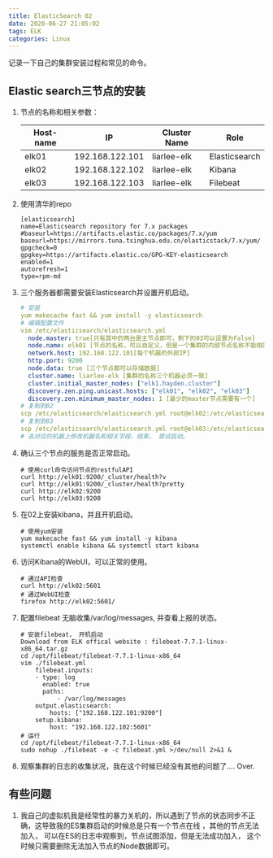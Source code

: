 ```yaml
---
title: ElasticSearch 02
date: 2020-06-27 21:05:02
tags: ELK
categories: Linux
---
```


记录一下自己的集群安装过程和常见的命令。

<!-- more -->

## Elastic search三节点的安装

1. 节点的名称和相关参数：

    | Host-name | IP              | Cluster Name | Role          |
    | --------- | --------------- | ------------ | ------------- |
    | elk01     | 192.168.122.101 | liarlee-elk  | Elasticsearch |
    | elk02     | 192.168.122.102 | liarlee-elk  | Kibana        |
    | elk03     | 192.168.122.103 | liarlee-elk  | Filebeat      |

1. 使用清华的repo
    ```
    [elasticsearch]
    name=Elasticsearch repository for 7.x packages
    #baseurl=https://artifacts.elastic.co/packages/7.x/yum
    baseurl=https://mirrors.tuna.tsinghua.edu.cn/elasticstack/7.x/yum/
    gpgcheck=0
    gpgkey=https://artifacts.elastic.co/GPG-KEY-elasticsearch
    enabled=1
    autorefresh=1
    type=rpm-md
    ```

3. 三个服务器都需要安装Elasticsearch并设置开机启动。

    ```yaml
    # 安装
    yum makecache fast && yum install -y elasticsearch 
    # 编辑配置文件
    vim /etc/elasticsearch/elasticsearch.yml
      node.master: true[只有其中的两台是主节点即可，剩下的03可以设置为False]
      node.name: elk01 [节点的名称，可以自定义，但是一个集群的内部节点名称不能相同]
      network.host: 192.168.122.101[每个机器的外部IP]
      http.port: 9200
      node.data: true [三个节点都可以存储数据]
      cluster.name: liarlee-elk [集群的名称三个机器必须一致]
      cluster.initial_master_nodes: ["elk1.hayden.cluster"]
      discovery.zen.ping.unicast.hosts: ["elk01", "elk02", "elk03"]
      discovery.zen.minimum_master_nodes: 1 [最少的master节点需要有一个]
    # 复制到02
    scp /etc/elasticsearch/elasticsearch.yml root@elk02:/etc/elasticsearch/elasticsearch.yml
    # 复制到03
    scp /etc/elasticsearch/elasticsearch.yml root@elk03:/etc/elasticsearch/elasticsearch.yml
    # 去对应的机器上修改机器名和相关字段，结束， 尝试启动。 
    ```

4. 确认三个节点的服务是否正常启动。

    ```shell
    # 使用curl命令访问节点的restfulAPI
    curl http://elk01:9200/_cluster/health?v
    curl http://elk01:9200/_cluster/health?pretty
    curl http://elk02:9200
    curl http://elk03:9200
    ```

5. 在02上安装kibana，并且开机启动。

    ```shell
    # 使用yum安装
    yum makecache fast && yum install -y kibana 
    systemctl enable kibana && systemctl start kibana
    ```

6. 访问Kibana的WebUI，可以正常的使用。

    ```shell
    # 通过API检查
    curl http://elk02:5601
    # 通过WebUI检查
    firefox http://elk02:5601/
    ```

7. 配置filebeat 无脑收集/var/log/messages, 并查看上报的状态。

    ```shell
    # 安装filebeat， 开机启动
    Download from ELK offical website : filebeat-7.7.1-linux-x86_64.tar.gz
    cd /opt/filebeat/filebeat-7.7.1-linux-x86_64
    vim ./filebeat.yml
    	filebeat.inputs:
    	- type: log
    	  enabled: true
    	  paths:
              - /var/log/messages
    	output.elasticsearch:
      		hosts: ["192.168.122.101:9200"]
    	setup.kibana:
      		host: "192.168.122.102:5601"
    # 运行
    cd /opt/filebeat/filebeat-7.7.1-linux-x86_64
    sudo nohup ./filebeat -e -c filebeat.yml >/dev/null 2>&1 &
    ```

8. 观察集群的日志的收集状况，我在这个时候已经没有其他的问题了.... Over.

## 有些问题

1. 我自己的虚拟机我是经常性的暴力关机的，所以遇到了节点的状态同步不正确，这导致我的ES集群启动的时候总是只有一个节点在线 ，其他的节点无法加入， 可以在ES的日志中观察到，节点试图添加，但是无法成功加入， 这个时候只需要删除无法加入节点的Node数据即可。

